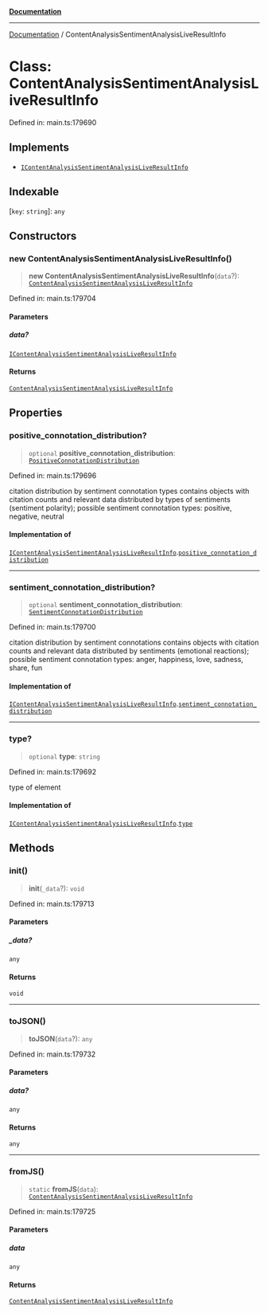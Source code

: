 [**Documentation**](../README.md)

***

[Documentation](../README.md) / ContentAnalysisSentimentAnalysisLiveResultInfo

# Class: ContentAnalysisSentimentAnalysisLiveResultInfo

Defined in: main.ts:179690

## Implements

- [`IContentAnalysisSentimentAnalysisLiveResultInfo`](../interfaces/IContentAnalysisSentimentAnalysisLiveResultInfo.md)

## Indexable

\[`key`: `string`\]: `any`

## Constructors

### new ContentAnalysisSentimentAnalysisLiveResultInfo()

> **new ContentAnalysisSentimentAnalysisLiveResultInfo**(`data`?): [`ContentAnalysisSentimentAnalysisLiveResultInfo`](ContentAnalysisSentimentAnalysisLiveResultInfo.md)

Defined in: main.ts:179704

#### Parameters

##### data?

[`IContentAnalysisSentimentAnalysisLiveResultInfo`](../interfaces/IContentAnalysisSentimentAnalysisLiveResultInfo.md)

#### Returns

[`ContentAnalysisSentimentAnalysisLiveResultInfo`](ContentAnalysisSentimentAnalysisLiveResultInfo.md)

## Properties

### positive\_connotation\_distribution?

> `optional` **positive\_connotation\_distribution**: [`PositiveConnotationDistribution`](PositiveConnotationDistribution.md)

Defined in: main.ts:179696

citation distribution by sentiment connotation types
contains objects with citation counts and relevant data distributed by types of sentiments (sentiment polarity);
possible sentiment connotation types: positive, negative, neutral

#### Implementation of

[`IContentAnalysisSentimentAnalysisLiveResultInfo`](../interfaces/IContentAnalysisSentimentAnalysisLiveResultInfo.md).[`positive_connotation_distribution`](../interfaces/IContentAnalysisSentimentAnalysisLiveResultInfo.md#positive_connotation_distribution)

***

### sentiment\_connotation\_distribution?

> `optional` **sentiment\_connotation\_distribution**: [`SentimentConnotationDistribution`](SentimentConnotationDistribution.md)

Defined in: main.ts:179700

citation distribution by sentiment connotations
contains objects with citation counts and relevant data distributed by sentiments (emotional reactions);
possible sentiment connotation types: anger, happiness, love, sadness, share, fun

#### Implementation of

[`IContentAnalysisSentimentAnalysisLiveResultInfo`](../interfaces/IContentAnalysisSentimentAnalysisLiveResultInfo.md).[`sentiment_connotation_distribution`](../interfaces/IContentAnalysisSentimentAnalysisLiveResultInfo.md#sentiment_connotation_distribution)

***

### type?

> `optional` **type**: `string`

Defined in: main.ts:179692

type of element

#### Implementation of

[`IContentAnalysisSentimentAnalysisLiveResultInfo`](../interfaces/IContentAnalysisSentimentAnalysisLiveResultInfo.md).[`type`](../interfaces/IContentAnalysisSentimentAnalysisLiveResultInfo.md#type)

## Methods

### init()

> **init**(`_data`?): `void`

Defined in: main.ts:179713

#### Parameters

##### \_data?

`any`

#### Returns

`void`

***

### toJSON()

> **toJSON**(`data`?): `any`

Defined in: main.ts:179732

#### Parameters

##### data?

`any`

#### Returns

`any`

***

### fromJS()

> `static` **fromJS**(`data`): [`ContentAnalysisSentimentAnalysisLiveResultInfo`](ContentAnalysisSentimentAnalysisLiveResultInfo.md)

Defined in: main.ts:179725

#### Parameters

##### data

`any`

#### Returns

[`ContentAnalysisSentimentAnalysisLiveResultInfo`](ContentAnalysisSentimentAnalysisLiveResultInfo.md)
